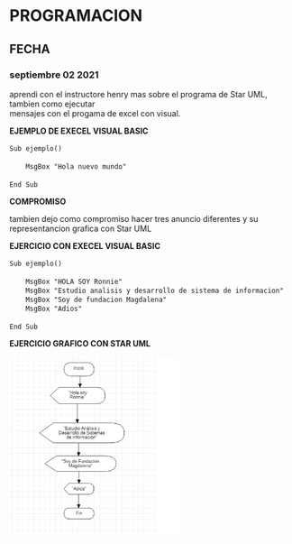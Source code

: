 # **PROGRAMACION**


## **FECHA** <br>

### **septiembre 02 2021** <br>
 
aprendi con el instructore henry mas sobre el
programa de Star UML, tambien como ejecutar  
mensajes con el progama de excel con 
visual. <br>

**EJEMPLO DE EXECEL VISUAL BASIC** <br>

```
Sub ejemplo()

    MsgBox "Hola nuevo mundo"

End Sub
```
**COMPROMISO**

tambien dejo como compromiso hacer tres 
anuncio diferentes y su representancion 
grafica con Star UML <br>

**EJERCICIO CON EXECEL VISUAL BASIC** <br>

```
Sub ejemplo()

    MsgBox "HOLA SOY Ronnie"
    MsgBox "Estudio analisis y desarrollo de sistema de informacion"
    MsgBox "Soy de fundacion Magdalena"
    MsgBox "Adios"

End Sub
```
**EJERCICIO GRAFICO CON STAR UML**

<img src="img/Cap1.png" width="300">